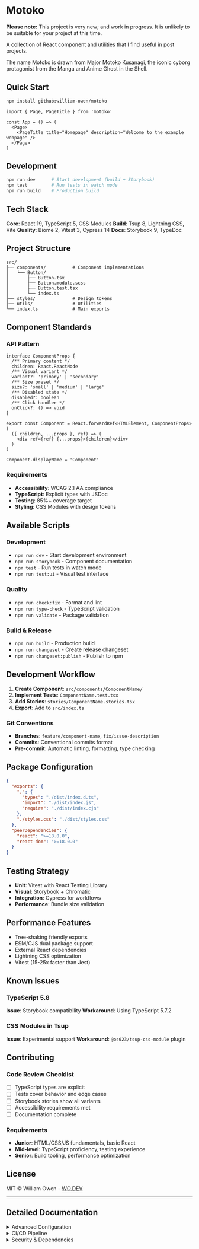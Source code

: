 # Motoko

**Please note:** This project is very new; and work in progress. It is unlikely to be suitable for your project at this time.

A collection of React component and utilities that I find useful in post projects.

The name Motoko is drawn from Major Motoko Kusanagi, the iconic cyborg protagonist from the Manga and Anime Ghost in the Shell.

## Quick Start

```bash
npm install github:william-owen/motoko
```

```tsx
import { Page, PageTitle } from 'motoko'

const App = () => (
  <Page>
    <PageTitle title="Homepage" description="Welcome to the example webpage" />
  </Page>
)
```

## Development

```bash
npm run dev      # Start development (build + Storybook)
npm test         # Run tests in watch mode
npm run build    # Production build
```

## Tech Stack

**Core**: React 19, TypeScript 5, CSS Modules
**Build**: Tsup 8, Lightning CSS, Vite
**Quality**: Biome 2, Vitest 3, Cypress 14
**Docs**: Storybook 9, TypeDoc

## Project Structure

```
src/
├── components/          # Component implementations
│   └── Button/
│       ├── Button.tsx
│       ├── Button.module.scss
│       ├── Button.test.tsx
│       └── index.ts
├── styles/              # Design tokens
├── utils/               # Utilities
└── index.ts             # Main exports
```

## Component Standards

### API Pattern

```tsx
interface ComponentProps {
  /** Primary content */
  children: React.ReactNode
  /** Visual variant */
  variant?: 'primary' | 'secondary'
  /** Size preset */
  size?: 'small' | 'medium' | 'large'
  /** Disabled state */
  disabled?: boolean
  /** Click handler */
  onClick?: () => void
}

export const Component = React.forwardRef<HTMLElement, ComponentProps>(
  ({ children, ...props }, ref) => (
    <div ref={ref} {...props}>{children}</div>
  )
)

Component.displayName = 'Component'
```

### Requirements

- **Accessibility**: WCAG 2.1 AA compliance
- **TypeScript**: Explicit types with JSDoc
- **Testing**: 85%+ coverage target
- **Styling**: CSS Modules with design tokens

## Available Scripts

### Development
- `npm run dev` - Start development environment
- `npm run storybook` - Component documentation
- `npm test` - Run tests in watch mode
- `npm run test:ui` - Visual test interface

### Quality
- `npm run check:fix` - Format and lint
- `npm run type-check` - TypeScript validation
- `npm run validate` - Package validation

### Build & Release
- `npm run build` - Production build
- `npm run changeset` - Create release changeset
- `npm run changeset:publish` - Publish to npm

## Development Workflow

1. **Create Component**: `src/components/ComponentName/`
2. **Implement Tests**: `ComponentName.test.tsx`
3. **Add Stories**: `stories/ComponentName.stories.tsx`
4. **Export**: Add to `src/index.ts`

### Git Conventions
- **Branches**: `feature/component-name`, `fix/issue-description`
- **Commits**: Conventional commits format
- **Pre-commit**: Automatic linting, formatting, type checking

## Package Configuration

```json
{
  "exports": {
    ".": {
      "types": "./dist/index.d.ts",
      "import": "./dist/index.js",
      "require": "./dist/index.cjs"
    },
    "./styles.css": "./dist/styles.css"
  },
  "peerDependencies": {
    "react": ">=18.0.0",
    "react-dom": ">=18.0.0"
  }
}
```

## Testing Strategy

- **Unit**: Vitest with React Testing Library
- **Visual**: Storybook + Chromatic
- **Integration**: Cypress for workflows
- **Performance**: Bundle size validation

## Performance Features

- Tree-shaking friendly exports
- ESM/CJS dual package support
- External React dependencies
- Lightning CSS optimization
- Vitest (15-25x faster than Jest)

## Known Issues

### TypeScript 5.8
**Issue**: Storybook compatibility
**Workaround**: Using TypeScript 5.7.2

### CSS Modules in Tsup
**Issue**: Experimental support
**Workaround**: `@os023/tsup-css-module` plugin

## Contributing

### Code Review Checklist
- [ ] TypeScript types are explicit
- [ ] Tests cover behavior and edge cases
- [ ] Storybook stories show all variants
- [ ] Accessibility requirements met
- [ ] Documentation complete

### Requirements
- **Junior**: HTML/CSS/JS fundamentals, basic React
- **Mid-level**: TypeScript proficiency, testing experience
- **Senior**: Build tooling, performance optimization

## License

MIT © William Owen - [WO.DEV](http://WO.DEV)

---

## Detailed Documentation

<details>
<summary>Advanced Configuration</summary>

### Tsup Configuration

```typescript
export default defineConfig({
  entry: ['src/index.ts'],
  format: ['cjs', 'esm'],
  dts: true,
  splitting: false,
  sourcemap: true,
  clean: true,
  external: ['react', 'react-dom'],
  loader: {
    '.module.scss': 'local-css',
    '.scss': 'css'
  }
})
```

### Design System Integration

- Design tokens via CSS custom properties
- 4px base spacing scale
- Typography scale with rem units
- Semantic color naming
- Responsive breakpoint support

</details>

<details>

<summary>CI/CD Pipeline</summary>

### Pull Request Checks
1. Code Quality (Biome)
2. Type Safety (TypeScript)
3. Full test suite
4. Successful build
5. Package validation

### Release Process
1. Changeset creation
2. Automated versioning
3. Changelog generation
4. npm publication
5. GitHub release

</details>

<details>

<summary>Security & Dependencies</summary>

### Security Measures
- Automated dependency updates
- npm audit in CI
- GitHub security advisories
- CodeQL analysis
- Verified package signatures

### Dependency Management
- Renovate/Dependabot integration
- License compliance checking
- Supply chain security
- Scoped npm tokens

</details>
